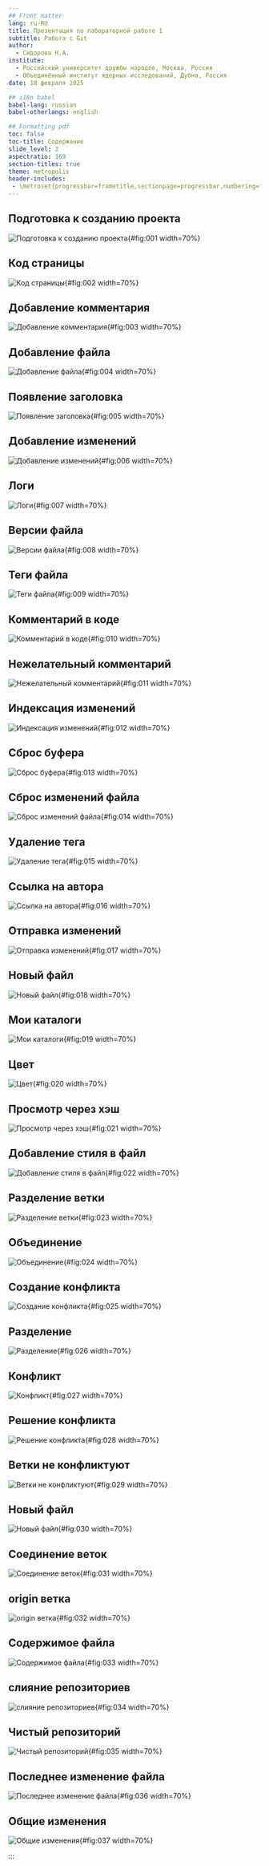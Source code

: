 ```yaml
---
## Front matter
lang: ru-RU
title: Презентация по лабораторной работе 1
subtitle: Работа с Git
author:
  - Сидорова Н.А.
institute:
  - Российский университет дружбы народов, Москва, Россия
  - Объединённый институт ядерных исследований, Дубна, Россия
date: 18 февраля 2025

## i18n babel
babel-lang: russian
babel-otherlangs: english

## Formatting pdf
toc: false
toc-title: Содержание
slide_level: 2
aspectratio: 169
section-titles: true
theme: metropolis
header-includes:
 - \metroset{progressbar=frametitle,sectionpage=progressbar,numbering=fraction}
---
```


## Подготовка к созданию проекта

![Подготовка к созданию проекта](image/1.jpg){#fig:001 width=70%}

## Код страницы

![Код страницы](image/2.jpg){#fig:002 width=70%}

## Добавление комментария

![Добавление комментария](image/3.jpg){#fig:003 width=70%}

## Добавление файла

![Добавление файла](image/4.jpg){#fig:004 width=70%}

## Появление заголовка

![Появление заголовка](image/5.jpg){#fig:005 width=70%}

## Добавление изменений

![Добавление изменений](image/6.jpg){#fig:006 width=70%}

## Логи

![Логи](image/7.jpg){#fig:007 width=70%}

## Версии файла

![Версии файла](image/8.jpg){#fig:008 width=70%}

## Теги файла

![Теги файла](image/9.jpg){#fig:009 width=70%}

## Комментарий в коде

![Комментарий в коде](image/10.jpg){#fig:010 width=70%}

## Нежелательный комментарий

![Нежелательный комментарий](image/11.jpg){#fig:011 width=70%}

## Индексация изменений

![Индексация изменений](image/12.jpg){#fig:012 width=70%}

## Сброс буфера

![Сброс буфера](image/13.jpg){#fig:013 width=70%}

## Сброс изменений файла

![Сброс изменений файла](image/14.jpg){#fig:014 width=70%}

## Удаление тега

![Удаление тега](image/15.jpg){#fig:015 width=70%}

## Ссылка на автора

![Ссылка на автора](image/16.jpg){#fig:016 width=70%}

## Отправка изменений

![Отправка изменений](image/17.jpg){#fig:017 width=70%}

## Новый файл

![Новый файл](image/18.jpg){#fig:018 width=70%}

## Мои каталоги

![Мои каталоги](image/19.jpg){#fig:019 width=70%}

## Цвет

![Цвет](image/20.jpg){#fig:020 width=70%}

## Просмотр через хэш

![Просмотр через хэш](image/21.jpg){#fig:021 width=70%}

## Добавление стиля в файл

![Добавление стиля в файл](image/22.jpg){#fig:022 width=70%}

## Разделение ветки

![Разделение ветки](image/23.jpg){#fig:023 width=70%}

## Объединение

![Объединение](image/24.jpg){#fig:024 width=70%}

## Создание конфликта

![Создание конфликта](image/25.jpg){#fig:025 width=70%}

## Разделение

![Разделение](image/26.jpg){#fig:026 width=70%}

## Конфликт

![Конфликт](image/27.jpg){#fig:027 width=70%}

## Решение конфликта

![Решение конфликта](image/28.jpg){#fig:028 width=70%}

## Ветки не конфликтуют

![Ветки не конфликтуют](image/29.jpg){#fig:029 width=70%}

## Новый файл

![Новый файл](image/30.jpg){#fig:030 width=70%}

## Соединение веток

![Соединение веток](image/31.jpg){#fig:031 width=70%}

## origin ветка

![origin ветка](image/32.jpg){#fig:032 width=70%}

## Содержимое файла

![Содержимое файла](image/33.jpg){#fig:033 width=70%}

## слияние репозиториев

![слияние репозиториев](image/34.jpg){#fig:034 width=70%}

## Чистый репозиторий

![Чистый репозиторий](image/35.jpg){#fig:035 width=70%}

## Последнее изменение файла

![Последнее изменение файла](image/36.jpg){#fig:036 width=70%}

## Общие изменения

![Общие изменения](image/37.jpg){#fig:037 width=70%}



:::

